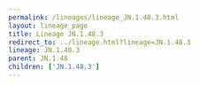 ```yaml
---
permalink: /lineages/lineage_JN.1.48.3.html
layout: lineage_page
title: Lineage JN.1.48.3
redirect_to: ../lineage.html?lineage=JN.1.48.3
lineage: JN.1.48.3
parent: JN.1.48
children: ['JN.1.48.3']
---
```

